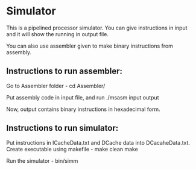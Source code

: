 # Simulator

This is a pipelined processor simulator. You can give instructions in input and it will show the running in output file.

You can also use assembler given to make binary instructions from assembly.

## Instructions to run assembler:

Go to Assembler folder -
cd Assembler/

Put assembly code in input file, and run 
./msasm input output

Now, output contains binary instructions in hexadecimal form.

## Instructions to run simulator:

Put instructions in ICacheData.txt and DCache data into DCacaheData.txt.
Create executable using makefile -
make clean
make

Run the simulator -
bin/simm
